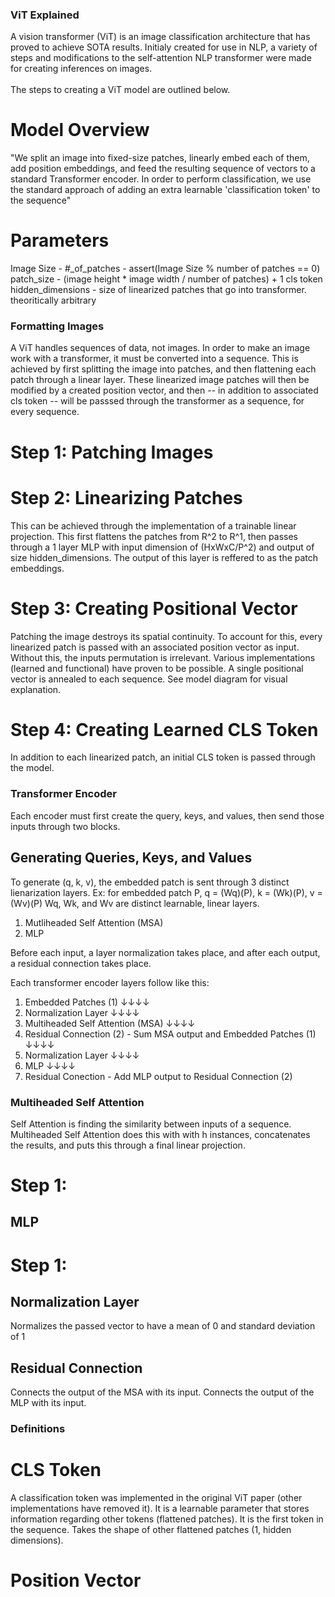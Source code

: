### ViT Explained
A vision transformer (ViT) is an image classification architecture that has proved to achieve SOTA results.
Initialy created for use in NLP, a variety of steps and modifications to the self-attention NLP transformer were made for creating inferences on images. 
<br></br>
The steps to creating a ViT model are outlined below.

# Model Overview
"We split an image into fixed-size patches, linearly embed each of them,
add position embeddings, and feed the resulting sequence of vectors to a standard Transformer
encoder. In order to perform classification, we use the standard approach of adding an extra learnable
'classification token' to the sequence"

# Parameters
Image Size - 
#_of_patches - assert(Image Size % number of patches == 0)
patch_size - (image height * image width / number of patches) + 1 cls token
hidden_dimensions - size of linearized patches that go into transformer. theoritically arbitrary


### Formatting Images
A ViT handles sequences of data, not images. In order to make an image work with a transformer, it must be converted into a sequence. This is achieved by first splitting the image into patches, and then flattening each patch through a linear layer. These linearized image patches will then be modified by a created position vector, and then -- in addition to associated cls token -- will be passsed through the transformer as a sequence, for every sequence. 

# Step 1: Patching Images

# Step 2: Linearizing Patches
This can be achieved through the implementation of a trainable linear projection. This first flattens the patches from R^2 to R^1, then passes through a 1 layer MLP with input dimension of (HxWxC/P^2) and output of size hidden_dimensions. The output of this layer is reffered to as the patch embeddings. 

# Step 3: Creating Positional Vector
Patching the image destroys its spatial continuity. To account for this, every linearized patch is passed with an associated position vector as input. Without this, the inputs permutation is irrelevant. Various implementations (learned and functional) have proven to be possible. A single positional vector is annealed to each sequence. See model diagram for visual explanation. 

# Step 4: Creating Learned CLS Token
In addition to each linearized patch, an initial CLS token is passed through the model. 


### Transformer Encoder
Each encoder must first create the query, keys, and values, then send those inputs through two blocks. 

## Generating Queries, Keys, and Values
To generate (q, k, v), the embedded patch is sent through 3 distinct lienarization layers. 
Ex: for embedded patch P, q = (Wq)(P), k = (Wk)(P), v = (Wv)(P)
Wq, Wk, and Wv are distinct learnable, linear layers. 

1. Mutliheaded Self Attention (MSA)
2. MLP

Before each input, a layer normalization takes place, and after each output, a residual connection takes place. 

Each transformer encoder layers follow like this: 
1. Embedded Patches (1) 
            ↓↓↓↓
2. Normalization Layer 
            ↓↓↓↓
3. Multiheaded Self Attention (MSA)
            ↓↓↓↓
4. Residual Connection (2) - Sum MSA output and Embedded Patches (1) 
            ↓↓↓↓
5. Normalization Layer 
            ↓↓↓↓
6. MLP 
            ↓↓↓↓
7. Residual Conection - Add MLP output to Residual Connection (2)


### Multiheaded Self Attention
Self Attention is finding the similarity between inputs of a sequence. Multiheaded Self Attention does this with with h instances, concatenates the results, and puts this through a final linear projection.  
# Step 1: 

## MLP 

# Step 1: 

## Normalization Layer
Normalizes the passed vector to have a mean of 0 and standard deviation of 1

## Residual Connection
Connects the output of the MSA with its input. 
Connects the output of the MLP with its input.

### Definitions

# CLS Token
A classification token was implemented in the original ViT paper (other implementations have removed it). It is a learnable parameter that stores information regarding other tokens (flattened patches). It is the first token in the sequence. Takes the shape of other flattened patches (1, hidden dimensions).

# Position Vector
